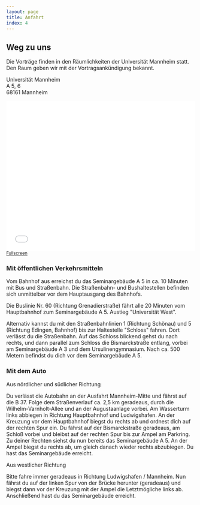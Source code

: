 ```yaml
---
layout: page
title: Anfahrt
index: 4
---
```


## Weg zu uns

Die Vorträge finden in den Räumlichkeiten der Universität Mannheim statt.<br />
Den Raum geben wir mit der Vortragsankündigung bekannt.

<p class="message">
  Universität Mannheim<br />
  A 5, 6<br />
  68161 Mannheim<br />
</p>

<iframe height="400px" width="100%" frameborder="0" scrolling="no" src="/map.html"></iframe>
<small><a href="/map.html" target="_blank">Fullscreen</a></small>

### Mit öffentlichen Verkehrsmitteln

Vom Bahnhof aus erreichst du das Seminargebäude A 5 in ca. 10 Minuten mit Bus und Straßenbahn. Die Straßenbahn- und Bushaltestellen befinden sich unmittelbar vor dem Hauptausgang des Bahnhofs.

Die Buslinie Nr. 60 (Richtung Grenadierstraße) fährt alle 20 Minuten vom Hauptbahnhof zum Seminargebäude A 5. Austieg "Universität West".

Alternativ kannst du mit den Straßenbahnlinien 1 (Richtung Schönau) und 5 (Richtung Edingen, Bahnhof) bis zur Haltestelle "Schloss" fahren. Dort verlässt du die Straßenbahn. Auf das Schloss blickend gehst du nach rechts, und dann parallel zum Schloss die Bismarckstraße entlang, vorbei am Seminargebäude A 3 und dem Ursulinengymnasium. Nach ca. 500 Metern befindst du dich vor dem Seminargebäude A 5.

### Mit dem Auto

Aus nördlicher und südlicher Richtung

Du verlässt die Autobahn an der Ausfahrt Mannheim-Mitte und fährst auf die B 37. Folge dem Straßenverlauf ca. 2,5 km geradeaus, durch die Wilhelm-Varnholt-Allee und an der Augustaanlage vorbei. Am Wasserturm links abbiegen in Richtung Hauptbahnhof und Ludwigshafen. An der Kreuzung vor dem Hauptbahnhof biegst du rechts ab und ordnest dich auf der rechten Spur ein. Du fährst auf der Bismarckstraße geradeaus, am Schloß vorbei und bleibst auf der rechten Spur bis zur Ampel am Parkring. Zu deiner Rechten siehst du nun bereits das Seminargebäude A 5. An der Ampel biegst du rechts ab, um gleich danach wieder rechts abzubiegen. Du hast das Seminargebäude erreicht.

Aus westlicher Richtung

Bitte fahre immer geradeaus in Richtung Ludwigshafen / Mannheim. Nun fährst du auf der linken Spur von der Brücke herunter (geradeaus) und biegst dann vor der Kreuzung mit der Ampel die Letztmögliche links ab. Anschließend hast du das Seminargebäude erreicht.
